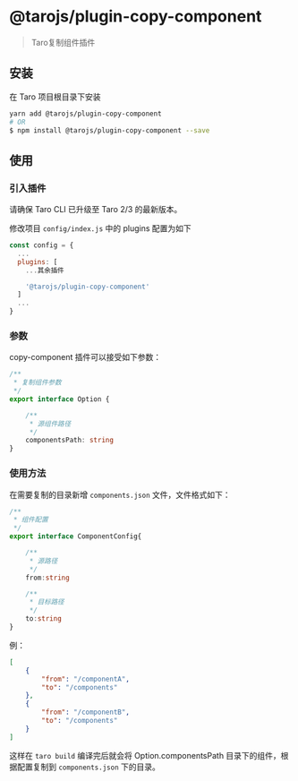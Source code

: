 # @tarojs/plugin-copy-component

> Taro复制组件插件

## 安装

在 Taro 项目根目录下安装

```bash
yarn add @tarojs/plugin-copy-component
# OR
$ npm install @tarojs/plugin-copy-component --save
```

## 使用

### 引入插件

请确保 Taro CLI 已升级至 Taro 2/3 的最新版本。

修改项目 `config/index.js` 中的 plugins 配置为如下

```js
const config = {
  ...
  plugins: [
    ...其余插件

    '@tarojs/plugin-copy-component'
  ]
  ...
}
```

### 参数

copy-component 插件可以接受如下参数：

```typescript
/**
 * 复制组件参数
 */
export interface Option {

    /**
     * 源组件路径
     */
    componentsPath: string
}
```
### 使用方法

在需要复制的目录新增 `components.json` 文件，文件格式如下：

```typescript
/**
 * 组件配置
 */
export interface ComponentConfig{

    /**
     * 源路径
     */
    from:string

    /**
     * 目标路径
     */
    to:string
}
```

例：

```json
[
	{
		"from": "/componentA",
		"to": "/components"
	},
	{
		"from": "/componentB",
		"to": "/components"
	}
]
```

这样在 `taro build` 编译完后就会将 Option.componentsPath 目录下的组件，根据配置复制到 `components.json` 下的目录。